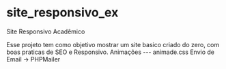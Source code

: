 # site_responsivo_ex
Site Responsivo Acadêmico

Esse projeto tem como objetivo mostrar um site basico criado do zero, com boas praticas de SEO e Responsivo.
Animações --- animade.css
Envio de Email -> PHPMailer
